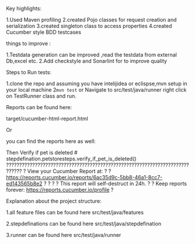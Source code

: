 Key highlights:

1.Used Maven profiling
2.created Pojo classes for request creation and serialization
3.created singleton class to access properties
4.created Cucumber style BDD testcases

things to improve :

1.Testdata generation can be improved ,read the testdata from external Db,excel etc.
2.Add checkstyle and Sonarlint for to improve quality

Steps to Run tests:


1.clone the repo and assuming you have intelijidea or eclispse,mvn  setup in your local machine 
2`mvn test` or Navigate to src/test/java/runner right click on TestRunner class and run.

Reports can be found here:

target/cucumber-html-report.html   

Or

you can find the reports here as well:


Then Verify if pet is deleted                                               # stepdefination.petstoresteps.verify_if_pet_is_deleted()
????????????????????????????????????????????????????????????????????????????
? View your Cucumber Report at:                                            ?
? https://reports.cucumber.io/reports/6ac35d9c-5bb8-46a1-8cc7-ed143565b8e2 ?
?                                                                          ?
? This report will self-destruct in 24h.                                   ?
? Keep reports forever: https://reports.cucumber.io/profile                ?

Explanation about the project structure:

1.all feature files can be found here
src/test/java/features

2.stepdefinations can be found here
src/test/java/stepdefination

3.runner can be found here
src/test/java/runner



